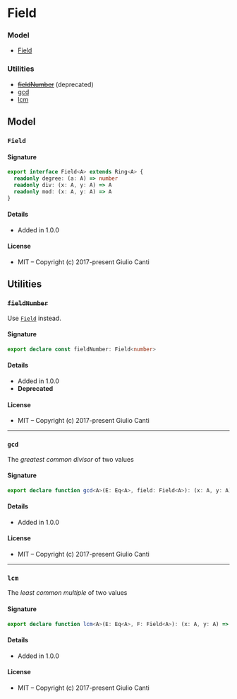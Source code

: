 
# Field







### Model

* [Field](#field)

### Utilities

* ~~[fieldNumber](#fieldnumber)~~ (deprecated)
* [gcd](#gcd)
* [lcm](#lcm)

## Model


### `Field`




#### Signature

```typescript
export interface Field<A> extends Ring<A> {
  readonly degree: (a: A) => number
  readonly div: (x: A, y: A) => A
  readonly mod: (x: A, y: A) => A
}
```

#### Details

* Added in 1.0.0


#### License

* MIT – Copyright (c) 2017-present Giulio Canti

## Utilities


### ~~`fieldNumber`~~

Use [`Field`](./number#field) instead.




#### Signature

```typescript
export declare const fieldNumber: Field<number>
```

#### Details

* Added in 1.0.0
* **Deprecated**


#### License

* MIT – Copyright (c) 2017-present Giulio Canti

---


### `gcd`

The _greatest common divisor_ of two values




#### Signature

```typescript
export declare function gcd<A>(E: Eq<A>, field: Field<A>): (x: A, y: A) => A

```

#### Details

* Added in 1.0.0


#### License

* MIT – Copyright (c) 2017-present Giulio Canti

---


### `lcm`

The _least common multiple_ of two values




#### Signature

```typescript
export declare function lcm<A>(E: Eq<A>, F: Field<A>): (x: A, y: A) => A

```

#### Details

* Added in 1.0.0


#### License

* MIT – Copyright (c) 2017-present Giulio Canti